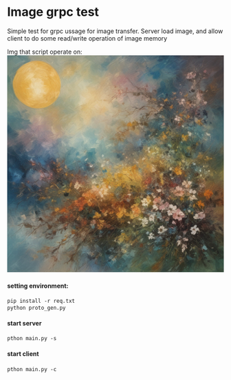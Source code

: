 
# Image grpc test

Simple test for grpc ussage for image transfer. Server load image, and allow client to do some read/write operation of image memory

Img that script operate on:
![image from assets](assets/img.png)

#### setting environment:
```
pip install -r req.txt
python proto_gen.py
```

#### start server
```
pthon main.py -s
```

#### start client
```
pthon main.py -c
```

